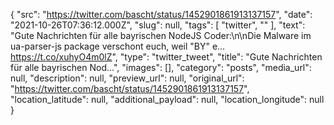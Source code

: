 {
  "src": "https://twitter.com/bascht/status/1452901861913137157",
  "date": "2021-10-26T07:36:12.000Z",
  "slug": null,
  "tags": [
    "twitter",
    ""
  ],
  "text": "Gute Nachrichten für alle bayrischen NodeJS Coder:\n\nDie Malware im ua-parser-js package verschont euch, weil \"BY\" e… https://t.co/xuhyO4m0lZ",
  "type": "twitter_tweet",
  "title": "Gute Nachrichten für alle bayrischen Nod…",
  "images": [],
  "category": "posts",
  "media_url": null,
  "description": null,
  "preview_url": null,
  "original_url": "https://twitter.com/bascht/status/1452901861913137157",
  "location_latitude": null,
  "additional_payload": null,
  "location_longitude": null
}